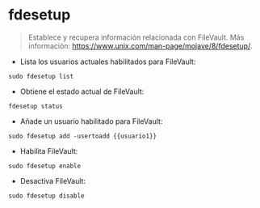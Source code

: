 # fdesetup

> Establece y recupera información relacionada con FileVault.
> Más información: <https://www.unix.com/man-page/mojave/8/fdesetup/>.

- Lista los usuarios actuales habilitados para FileVault:

`sudo fdesetup list`

- Obtiene el estado actual de FileVault:

`fdesetup status`

- Añade un usuario habilitado para FileVault:

`sudo fdesetup add -usertoadd {{usuario1}}`

- Habilita FileVault:

`sudo fdesetup enable`

- Desactiva FileVault:

`sudo fdesetup disable`
